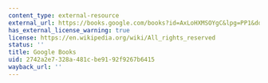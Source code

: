 ```yaml
---
content_type: external-resource
external_url: https://books.google.com/books?id=AxLoHXMSOYgC&lpg=PP1&dq=Robert%20Smithson%3A%20Learning%20from%20New%20Jersey%20and%20Elsewhere&pg=PP1#v=onepage&q&f=false
has_external_license_warning: true
license: https://en.wikipedia.org/wiki/All_rights_reserved
status: ''
title: Google Books
uid: 2742a2e7-328a-481c-be91-92f9267b6415
wayback_url: ''
---
```

